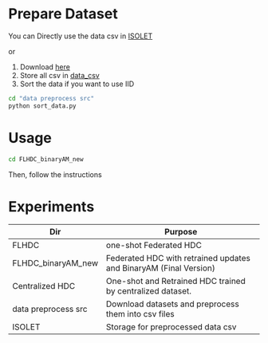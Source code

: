 # Prepare Dataset
You can Directly use the data csv in [ISOLET](./ISOLET)

or 
1. Download [here](https://datahub.io/machine-learning/isolet#data) 
2. Store all csv in [data_csv](./ISOLET/data_csv)
3. Sort the data if you want to use IID
  ```bash
  cd "data preprocess src"
  python sort_data.py
  ```
# Usage
```bash
cd FLHDC_binaryAM_new
```
Then, follow the instructions

# Experiments
Dir | Purpose |
|-------------------|-------------------|
FLHDC | one-shot Federated HDC |
FLHDC_binaryAM_new | Federated HDC with retrained updates and BinaryAM (Final Version) |
Centralized HDC | One-shot and Retrained HDC trained by centralized dataset. |
data preprocess src | Download datasets and preprocess them into csv files |
ISOLET | Storage for preprocessed data csv  |
